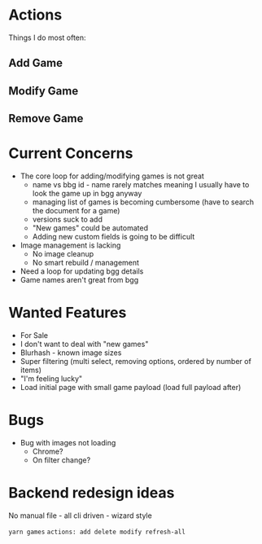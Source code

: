 # Actions
Things I do most often:

## Add Game

## Modify Game

## Remove Game


# Current Concerns

* The core loop for adding/modifying games is not great
  * name vs bbg id - name rarely matches meaning I usually have to look the game up in bgg anyway
  * managing list of games is becoming cumbersome (have to search the document for a game)
  * versions suck to add
  * "New games" could be automated
  * Adding new custom fields is going to be difficult
* Image management is lacking
  * No image cleanup
  * No smart rebuild / management
* Need a loop for updating bgg details
* Game names aren't great from bgg

# Wanted Features

* For Sale
* I don't want to deal with "new games"
* Blurhash - known image sizes
* Super filtering (multi select, removing options, ordered by number of items)
* "I'm feeling lucky"
* Load initial page with small game payload (load full payload after)

# Bugs

* Bug with images not loading
  * Chrome?
  * On filter change?


# Backend redesign ideas

No manual file - all cli driven - wizard style

`yarn games`
`actions: add delete modify refresh-all`
